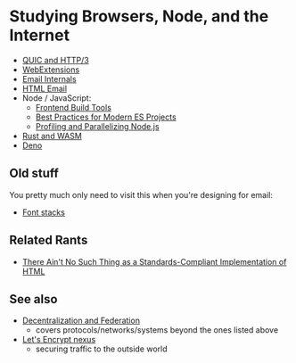 # Studying Browsers, Node, and the Internet

- [QUIC and HTTP/3](7554d4b6-14b5-496a-ad4b-f85c562e76fa.md)
- [WebExtensions](34349df2-97b4-4095-8df4-d37056211e46.md)
- [Email Internals](f8fd065c-eef2-4759-98e3-f6bd8ffcc842.md)
- [HTML Email](d30a8fbd-034e-4292-acdc-60218cc19e7e.md)
- Node / JavaScript:
  - [Frontend Build Tools](961948fd-a768-4664-81c8-e85043c6bffa.md)
  - [Best Practices for Modern ES Projects](594f5a88-fda2-4a09-aebf-066c7f0a3ff0.md)
  - [Profiling and Parallelizing Node.js](39a6a7d4-c75e-475d-af2f-282fb7205a99.md)
- [Rust and WASM](a0efb9a5-5ec8-4ced-8c1b-6b6a338277ce.md)
- [Deno](38cfc8cd-aeee-43d3-af02-9b9f3416ab6e.md)

## Old stuff

You pretty much only need to visit this when you're designing for email:

- [Font stacks](d40fbcaa-8ee7-40e2-a452-01fc09fce38e.md)

## Related Rants

- [There Ain't No Such Thing as a Standards-Compliant Implementation of HTML](f37278ba-e45a-42e9-a45d-1a182647455c.md)

## See also

- [Decentralization and Federation](c47c2afa-59e0-4cde-a5b5-6afe4509ac46.md)
  - covers protocols/networks/systems beyond the ones listed above
- [Let's Encrypt nexus](4ea48809-1a9d-42b6-aebc-22902d831c24.md)
  - securing traffic to the outside world
